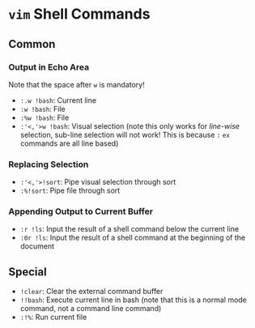 # `vim` Shell Commands

## Common

### Output in Echo Area

Note that the space after `w` is mandatory!

- `:.w !bash`: Current line
- `:w !bash`: File
- `:%w !bash`: File
- `:'<,'>w !bash`: Visual selection (note this only works for *line-wise* selection, sub-line selection will not work! This is because `:` `ex` commands are all line based)

### Replacing Selection

- `:'<,'>!sort`: Pipe visual selection through sort
- `:%!sort`: Pipe file through sort

### Appending Output to Current Buffer

- `:r !ls`: Input the result of a shell command below the current line
- `:0r !ls`: Input the result of a shell command at the beginning of the document

## Special

- `!clear`: Clear the external command buffer
- `!!bash`: Execute current line in bash (note that this is a normal mode command, not a command line command)
- `:!%`: Run current file
